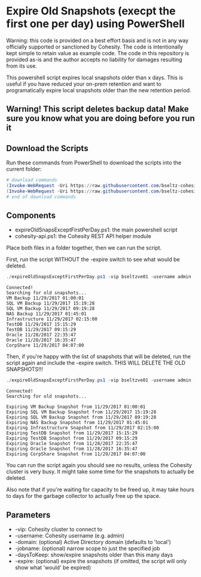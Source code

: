 # Expire Old Snapshots (execpt the first one per day) using PowerShell

Warning: this code is provided on a best effort basis and is not in any way officially supported or sanctioned by Cohesity. The code is intentionally kept simple to retain value as example code. The code in this repository is provided as-is and the author accepts no liability for damages resulting from its use.

This powershell script expires local snapshots older than x days. This is useful if you have reduced your on-prem retention and want to programatically expire local snapshots older than the new retention period.

## Warning! This script deletes backup data! Make sure you know what you are doing before you run it

## Download the Scripts

Run these commands from PowerShell to download the scripts into the current folder:

```powershell
# download commands
(Invoke-WebRequest -Uri https://raw.githubusercontent.com/bseltz-cohesity/scripts/master/capacityTools/expireOldSnapsExceptFirstPerDay/expireOldSnapsExceptFirstPerDay.ps1).content | Out-File expireOldSnapsExceptFirstPerDay.ps1; (Get-Content expireOldSnapsExceptFirstPerDay.ps1) | Set-Content expireOldSnapsExceptFirstPerDay.ps1
(Invoke-WebRequest -Uri https://raw.githubusercontent.com/bseltz-cohesity/scripts/master/powershell/cohesity-api.ps1).content | Out-File cohesity-api.ps1; (Get-Content cohesity-api.ps1) | Set-Content cohesity-api.ps1
# end of download commands
```

## Components

* expireOldSnapsExceptFirstPerDay.ps1: the main powershell script
* cohesity-api.ps1: the Cohesity REST API helper module

Place both files in a folder together, then we can run the script.

First, run the script WITHOUT the -expire switch to see what would be deleted.

```powershell
./expireOldSnapsExceptFirstPerDay.ps1 -vip bseltzve01 -username admin -daysToKeep 365
```

```text
Connected!
Searching for old snapshots...
VM Backup 11/29/2017 01:00:01
SQL VM Backup 11/29/2017 15:19:28
SQL VM Backup 11/29/2017 09:19:28
NAS Backup 11/29/2017 01:45:01
Infrastructure 11/29/2017 02:15:00
TestDB 11/29/2017 15:15:29
TestDB 11/29/2017 09:15:29
Oracle 11/28/2017 22:35:47
Oracle 11/28/2017 16:35:47
CorpShare 11/29/2017 04:07:00
```

Then, if you're happy with the list of snapshots that will be deleted, run the script again and include the -expire switch. THIS WILL DELETE THE OLD SNAPSHOTS!!!

```powershell
./expireOldSnapsExceptFirstPerDay.ps1 -vip bseltzve01 -username admin -daysToKeep 365 -expire
```

```text
Connected!
Searching for old snapshots...

Expiring VM Backup Snapshot from 11/29/2017 01:00:01
Expiring SQL VM Backup Snapshot from 11/29/2017 15:19:28
Expiring SQL VM Backup Snapshot from 11/29/2017 09:19:28
Expiring NAS Backup Snapshot from 11/29/2017 01:45:01
Expiring Infrastructure Snapshot from 11/29/2017 02:15:00
Expiring TestDB Snapshot from 11/29/2017 15:15:29
Expiring TestDB Snapshot from 11/29/2017 09:15:29
Expiring Oracle Snapshot from 11/28/2017 22:35:47
Expiring Oracle Snapshot from 11/28/2017 16:35:47
Expiring CorpShare Snapshot from 11/29/2017 04:07:00
```

You can run the script again you should see no results, unless the Cohesity cluster is very busy. It might take some time for the snapshots to actually be deleted.

Also note that if you're waiting for capacity to be freed up, it may take hours to days for the garbage collector to actually free up the space.

## Parameters

* -vip: Cohesity cluster to connect to
* -username: Cohesity username (e.g. admin)
* -domain: (optional) Active Directory domain (defaults to 'local')
* -jobname: (optional) narrow scope to just the specified job
* -daysToKeep: show/expire snapshots older than this many days
* -expire: (optional) expire the snapshots (if omitted, the script will only show what 'would' be expired)
